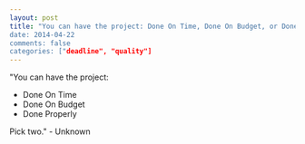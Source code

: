 ```yaml
---
layout: post
title: "You can have the project: Done On Time, Done On Budget, or Done Properly. Pick two.
date: 2014-04-22
comments: false
categories: ["deadline", "quality"]
---
```


<span class='quote'>"You can have the project:
	<ul>
	    <li>Done On Time</li>
	    <li>Done On Budget</li>
	    <li>Done Properly</li>
	</ul>
Pick two."</span>
<span class='by'>- Unknown</span>
